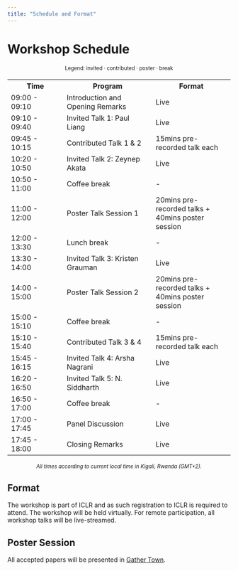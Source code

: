 ```yaml
---
title: "Schedule and Format"
---
```



# Workshop Schedule

<div style="width: 100%; font-size: smaller; text-align: center; margin-bottom: 18px; margin-top: 18px;">
    Legend:
    <span class="invited">invited</span> · 
    <span class="contributed">contributed</span> ·
    <span class="poster">poster</span> · 
    <span class="break">break</span>
</div>

<table class="schedule">
    <tr>
        <th style="width:25%">Time</th>
        <th>Program</th>
        <th>Format</th>
    </tr>
    <tr>
        <td>09:00 - 09:10</td>
        <td>Introduction and Opening Remarks</td>
        <td>Live</td>
    </tr>
    <tr class="invited">
        <td>09:10 - 09:40</td>
        <td>Invited Talk 1: Paul Liang</td>
        <td>Live</td>
    </tr>
    <tr class="contributed">
        <td>09:45 - 10:15</td>
        <td>Contributed Talk 1 & 2</td>
        <td>15mins pre-recorded talk each</td>
    </tr>
    <tr class="invited">
        <td>10:20 - 10:50</td>
        <td>Invited Talk 2: Zeynep Akata</td>
        <td>Live</td>
    </tr>
    <tr class="break">
        <td>10:50 - 11:00</td>
        <td>Coffee break</td>
        <td>-</td>
    </tr>
    <tr class="poster">
        <td>11:00 - 12:00</td>
        <td>Poster Talk Session 1</td>
        <td>20mins pre-recorded talks + <br> 40mins poster session</td>
    </tr>
    <tr class="break">
        <td>12:00 - 13:30</td>
        <td>Lunch break</td>
        <td>-</td>
    </tr>
    <tr class="invited">
        <td>13:30 - 14:00</td>
        <td>Invited Talk 3: Kristen Grauman</td>
        <td>Live</td>
    </tr>
    <tr class="poster">
        <td>14:00 - 15:00</td>
        <td>Poster Talk Session 2</td>
        <td>20mins pre-recorded talks + <br> 40mins poster session</td>
    </tr>
    <tr class="break">
        <td>15:00 - 15:10</td>
        <td>Coffee break</td>
        <td>-</td>
    </tr>
    <tr class="contributed">
        <td>15:10 - 15:40</td>
        <td>Contributed Talk 3 & 4</td>
        <td>15mins pre-recorded talk each</td>
    </tr>
    <tr class="invited">
        <td>15:45 - 16:15</td>
        <td>Invited Talk 4: Arsha Nagrani</td>
        <td>Live</td>
    </tr>
    <tr class="invited">
        <td>16:20 - 16:50</td>
        <td>Invited Talk 5: N. Siddharth</td>
        <td>Live</td>
    </tr>
    <tr class="break">
        <td>16:50 - 17:00</td>
        <td>Coffee break</td>
        <td>-</td>
    </tr>
    <tr>
        <td>17:00 - 17:45</td>
        <td>Panel Discussion</td>
        <td>Live</td>
    </tr>
    <tr>
        <td>17:45 - 18:00</td>
        <td>Closing Remarks</td>
        <td>Live</td>
    </tr>
</table>

<div style="width: 100%; font-size: smaller; text-align: center; margin-top: 18px;">
    <em>All times according to current local time in Kigali, Rwanda (GMT+2).</em>
</div>

<!-- <span class="todo"> TODO: Please double-check time and format</span> -->

<!-- <span class="todo"> TODO: Add topics of the talks</span> -->

## Format

The workshop is part of ICLR and as such registration to ICLR is required to attend. 
The workshop will be held virtually. For remote participation, all workshop talks will be live-streamed.

<!-- 
virtual poster sessions will be run on <a href="https://gather.town/app/fdnUf3ZhiXnz0Eub/UAIsland2022">Gather Town</a> in parallel to the in-person ones**. The <a href="https://gather.town/app/fdnUf3ZhiXnz0Eub/UAIsland2022">Gather Town</a> platform will be the same as the one used for the main conference and the other UAI workshops. 
-->

<!-- There will be a single Zoom meeting for the whole day, which is accessible via ICLR 2023’s Zoom Events; if you are registered, you should have received information from the main conference on how to access the Zoom Events Lobby. 
-->


## Poster Session

All accepted papers will be presented in <a href="https://gather.town">Gather Town</a>.

<!--
at the workshop. All posters should be put up in the morning (e.g., during the first break) and will remain up during the whole day (i.e., all posters are presented during both poster sessions). 
-->
<!-- It is allowed and encouraged to present posters both physically and virtually at the same time, e.g., if you have a co-author who will not attend in person and is willing to present online for the virtual participants.
-->
